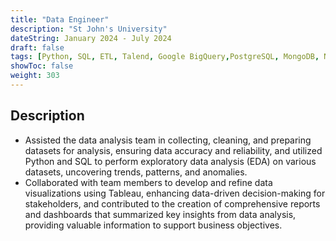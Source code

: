 ```yaml
---
title: "Data Engineer"
description: "St John's University"
dateString: January 2024 - July 2024
draft: false
tags: [Python, SQL, ETL, Talend, Google BigQuery,PostgreSQL, MongoDB, NumPy, SciPy, scikit-learn, Matplotlib, Seaborn, Plotly, Tableau, Power BI]
showToc: false
weight: 303
---
```

## Description
- Assisted the data analysis team in collecting, cleaning, and preparing datasets for analysis, ensuring data accuracy and reliability, and utilized Python and SQL to perform exploratory data analysis (EDA) on various datasets, uncovering trends, patterns, and anomalies.
- Collaborated with team members to develop and refine data visualizations using Tableau, enhancing data-driven decision-making for stakeholders, and contributed to the creation of comprehensive reports and dashboards that summarized key insights from data analysis, providing valuable information to support business objectives.

